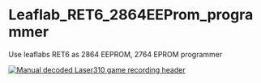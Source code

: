 # Leaflab_RET6_2864EEProm_programmer
Use leaflabs RET6 as 2864 EEPROM, 2764 EPROM programmer

[![Manual decoded Laser310 game recording header](https://raw.githubusercontent.com/yuanb/Leaflabs_RET6_2864EEProm_programmer/master/images/IMG_2249.jpg)](https://raw.githubusercontent.com/yuanb/Leaflabs_RET6_2864EEProm_programmer/master/images/IMG_2249.jpg)
